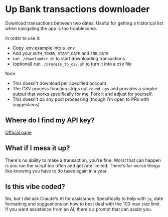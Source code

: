 # Up Bank transactions downloader

Download transactions between two dates. Useful for getting a historical list when navigating the app is too troublesome.

In order to use it:

- Copy .env.example into a .env
- Add your `AUTH_TOKEN`, `START_DATE` and `END_DATE`
- run `./downloader.sh` to start downloading transactions.
- (optional) run `./process_to_csv.sh` to turn it into a csv file

Note:
- This doesn't download per specified account
- The CSV process function strips out `round ups` and provides a simpler output that works specifically for me. Fork it and adjust for yourself.
- This doesn't do any post processing (though I'm open to PRs with suggestions)

## Where do I find my API key?

[Official page](https://api.up.com.au/getting_started)

## What if I mess it up?

There's no ability to make a transaction, you're fine. Worst that can happen is you run the script too often and get rate limited.
There's far worse things like knowing you have to do taxes again in a year.

## Is this vibe coded?

No, but I did ask Claude's AI for assistance. Specifically to help with `jq`, date formatting and suggestions on how to best deal with the 100 max size limit.
If you want assistance from an AI, there's a prompt that can assist you.